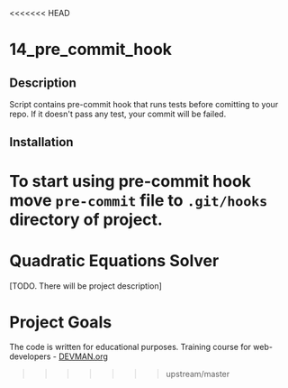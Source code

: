 <<<<<<< HEAD
# 14_pre_commit_hook
## Description

Script contains pre-commit hook that runs tests before comitting to your repo.
If it doesn't pass any test, your commit will be failed.

## Installation

To start using pre-commit hook move <code>pre-commit</code> file to <code>.git/hooks</code> 
directory of project.
=======
# Quadratic Equations Solver

[TODO. There will be project description]

# Project Goals

The code is written for educational purposes. Training course for web-developers - [DEVMAN.org](https://devman.org)
>>>>>>> upstream/master
